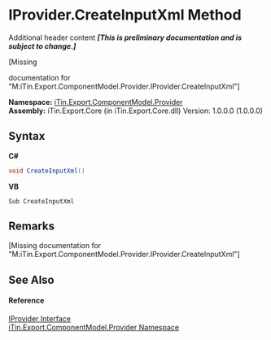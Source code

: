 # IProvider.CreateInputXml Method 
Additional header content _**\[This is preliminary documentation and is subject to change.\]**_

\[Missing <summary> documentation for "M:iTin.Export.ComponentModel.Provider.IProvider.CreateInputXml"\]

**Namespace:**&nbsp;<a href="723a96b5-5779-2554-cf17-05149bfcb802">iTin.Export.ComponentModel.Provider</a><br />**Assembly:**&nbsp;iTin.Export.Core (in iTin.Export.Core.dll) Version: 1.0.0.0 (1.0.0.0)

## Syntax

**C#**<br />
``` C#
void CreateInputXml()
```

**VB**<br />
``` VB
Sub CreateInputXml
```


## Remarks
\[Missing <remarks> documentation for "M:iTin.Export.ComponentModel.Provider.IProvider.CreateInputXml"\]

## See Also


#### Reference
<a href="04a444f9-1d39-11f4-78b0-bb6b5450764a">IProvider Interface</a><br /><a href="723a96b5-5779-2554-cf17-05149bfcb802">iTin.Export.ComponentModel.Provider Namespace</a><br />